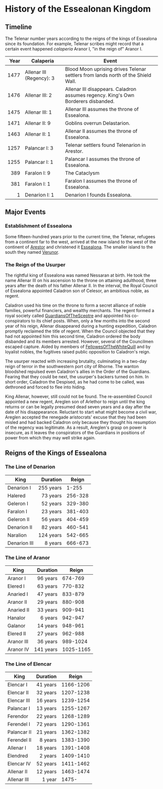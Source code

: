 # History of the Essealonan Kingdom

## Timeline

The Telenar number years according to the reigns of the kings of Essealona since its foundation. For example, Telenar scribes might record that a certain event happened _calaperia_ Aranor I, "in the reign of" Aranor I.

| Year | Calaperia      | Event |
| ---: | -------------- | ----- |
| 1477 | Allenar III (Regency): 3 | Blood Moon uprising drives Telenar settlers from lands north of the Shield Wall. |
| 1476 | Allenar III: 2 | Allenar III disappears. Caladron assumes regency. King's Own Borderers disbanded. |
| 1475 | Allenar III: 1 | Allenar III assumes the throne of Essealona. |
| 1471 | Allenar II: 9  | Goblins overrun Delastarion. |
| 1463 | Allenar II: 1  | Allenar II assumes the throne of Essealona. |
| 1257 | Palancar I: 3  | Telenar settlers found Telenarion in Arestor. |
| 1255 | Palancar I: 1  | Palancar I assumes the throne of Essealona. |
|  389 | Faralon I: 9   | The Cataclysm |
|  381 | Faralon I: 1   | Faralon I assumes the throne of Essealona. |
|    1 | Denarion I: 1  | Denarion I founds Essealona. |

## Major Events

### Establishment of Essealona

Some fifteen-hundred years prior to the current time, the Telenar, refugees from a continent far to the west, arrived at the new island to the west of the continent of [Arestor](.md) and christened it [Essealona](.md). The smaller island to the south they named [Verunor](.md).

### The Reign of the Usurper

The rightful king of Essealona was named Nessaran at birth. He took the name Allenar III on his ascension to the throne on attaining adulthood, three years after the death of his father Allenar II. In the interval, the Royal Council of Essealona appointed Caladron son of Celesor, an ambitious noble, as regent.

Caladron used his time on the throne to form a secret alliance of noble families, powerful financiers, and wealthy merchants. The regent formed a royal society called [GuardiansOfTheSceptre](GuardiansOfTheSceptre.md) and appointed his co-conspirators to its chief posts. When, only a few months into the second year of his reign, Allenar disappeared during a hunting expedition, Caladron promptly reclaimed the title of regent. When the Council objected that they had not appointed him this second time, Caladron ordered the body disbanded and its members arrested. However, several of the Councilmen escaped capture. Aided by members of [FellowesOfTheWhiteQuill](FellowesOfTheWhiteQuill.md) and by loyalist nobles, the fugitives raised public opposition to Caladron's reign.

The usurper reacted with increasing brutality, culminating in a two-day reign of terror in the southwestern port city of Rhorne. The wanton bloodshed repulsed even Caladron's allies in the Order of the Guardians. Fearing that they could be next, the usurper's backers turned on him. In short order, Caladron the Despised, as he had come to be called, was dethroned and forced to flee into hiding.

King Allenar, however, still could not be found. The re-assembled Council appointed a new regent, Areglen son of Arlethor to reign until the king returns or can be legally presumed dead seven years and a day after the date of his disappearance. Reluctant to start what might become a civil war, Areglen accepted the renegade aristocrats' excuse that they had been misled and had backed Caladron only because they thought his resumption of the regency was legitimate. As a result, Areglen's grasp on power is insecure, as it leaves the conspirators of the Guardians in positions of power from which they may well strike again.

## Reigns of the Kings of Essealona

### The Line of Denarion

| King         | Duration   | Reign     |
| ------------ | ---------: | --------- |
| Denarion I   |  255 years | 1-255     |
| Halered      |   73 years | 256-328   |
| Geleron I    |   52 years | 329-380   |
| Faralon I    |   23 years | 381-403   |
| Geleron II   |   56 years | 404-459   |
| Denarion II  |   82 years | 460-541   |
| Naralion     |  124 years | 542-665   |
| Denarion III |    8 years | 666-673   |

### The Line of Aranor

| King         | Duration   | Reign     |
| ------------ | ---------: | --------- |
| Aranor I     |   96 years | 674-769   |
| Elered I     |   63 years | 770-832   |
| Anaried I    |   47 years | 833-879   |
| Aranor II    |   29 years | 880-908   |
| Anaried II   |   33 years | 909-941   |
| Hanalor      |    6 years | 942-947   |
| Galanor      |   14 years | 948-961   |
| Elered II    |   27 years | 962-988   |
| Aranor III   |   36 years | 989-1024  |
| Aranor IV    |  141 years | 1025-1165 |

### The Line of Elencar

| King         | Duration   | Reign     |
| ------------ | ---------: | --------- |
| Elencar I    |   41 years | 1166-1206 |
| Elencar II   |   32 years | 1207-1238 |
| Elencar III  |   16 years | 1239-1254 |
| Palancar I   |   13 years | 1255-1267 |
| Ferendor     |   22 years | 1268-1289 |
| Ferendel I   |   72 years | 1290-1361 |
| Palancar II  |   21 years | 1362-1382 |
| Ferendel II  |    8 years | 1383-1390 |
| Allenar I    |   18 years | 1391-1408 |
| Elendred     |    2 years | 1409-1410 |
| Elencar IV   |   52 years | 1411-1462 |
| Allenar II   |   12 years | 1463-1474 |
| Allenar III  |    1 year  | 1475-     |